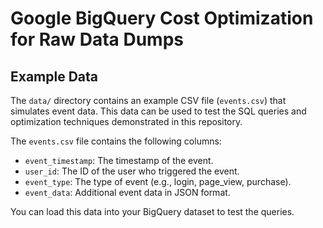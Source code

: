# Google BigQuery Cost Optimization for Raw Data Dumps

## Example Data

The `data/` directory contains an example CSV file (`events.csv`) that simulates event data. This data can be used to test the SQL queries and optimization techniques demonstrated in this repository.

The `events.csv` file contains the following columns:

* `event_timestamp`: The timestamp of the event.
* `user_id`: The ID of the user who triggered the event.
* `event_type`: The type of event (e.g., login, page_view, purchase).
* `event_data`: Additional event data in JSON format.

You can load this data into your BigQuery dataset to test the queries.
